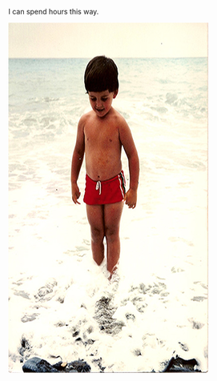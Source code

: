 I can spend hours this way.

![Example Image](../project_images/cover.jpg?raw=true "Example Image")


